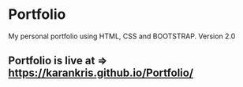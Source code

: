 # Portfolio
My personal portfolio using HTML, CSS and BOOTSTRAP. Version 2.0

## Portfolio is live at => https://karankris.github.io/Portfolio/
